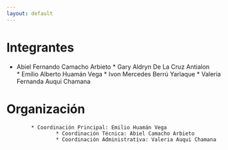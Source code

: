 ```yaml
---
layout: default
---
```


# Integrantes
       
* Abiel Fernando Camacho Arbieto
             		* Gary Aldryn De La Cruz Antialon  
             		* Emilio Alberto Huamán Vega
             		* Ivon Mercedes Berrú Yarlaque
             		* Valeria Fernanda Auqui Chamana
          	
# Organización
        
			* Coordinación Principal: Emilio Huamán Vega
              		* Coordinación Técnica: Abiel Camacho Arbieto
              		* Coordinación Administrativa: Valeria Auqui Chamana
          	
